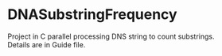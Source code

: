 # DNASubstringFrequency
Project in C parallel processing DNS string to count substrings.<br>
Details are in Guide file.<br>

